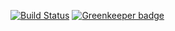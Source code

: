 [![Build Status](https://cloud.drone.io/api/badges/Croissong/verdun-frontend/status.svg)](https://cloud.drone.io/Croissong/verdun-frontend) [![Greenkeeper badge](https://badges.greenkeeper.io/Croissong/verdun-frontend.svg)](https://greenkeeper.io/)
